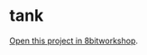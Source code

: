 tank
=====

[Open this project in 8bitworkshop](http://8bitworkshop.com/redir.html?platform=verilog&githubURL=https%3A%2F%2Fgithub.com%2FHALIP192%2Ftank&file=tank.v).
